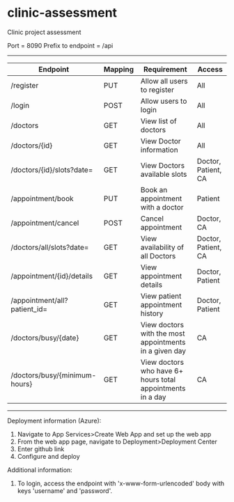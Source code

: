 # clinic-assessment
 Clinic project assessment

 Port = 8090
 Prefix to endpoint = /api
 _________________________________________________________________________________________________________________________________
|  Endpoint                      |  Mapping  | Requirement                                                 | Access               |
| ------------------------------ | --------- | ----------------------------------------------------------- | -------------------- |
| /register                      | PUT       | Allow all users to register                                 | All                  |
| /login                         | POST      | Allow users to login                                        | All                  |
| /doctors                       | GET       | View list of doctors                                        | All                  |
| /doctors/{id}                  | GET       | View Doctor information                                     | All                  |
| /doctors/{id}/slots?date=      | GET       | View Doctors available slots                                | Doctor, Patient, CA  |
| /appointment/book              | PUT       | Book an appointment with a doctor                           | Patient              |
| /appointment/cancel            | POST      | Cancel appointment                                          | Doctor, CA           |
| /doctors/all/slots?date=       | GET       | View availability of all Doctors                            | Doctor, Patient, CA  |
| /appointment/{id}/details      | GET       | View appointment details                                    | Doctor, Patient      |
| /appointment/all?patient_id=   | GET       | View patient appointment history                            | Doctor, Patient      |
| /doctors/busy/{date}           | GET       | View doctors with the most appointments in a given day      | CA                   |
| /doctors/busy/{minimum-hours}  | GET       | View doctors who have 6+ hours total appointments in a day  | CA                   |
 ---------------------------------------------------------------------------------------------------------------------------------
 
 Deployment information (Azure):
 1) Navigate to App Services>Create Web App and set up the web app
 2) From the web app page, navigate to Deployment>Deployment Center
 3) Enter github link
 4) Configure and deploy


 Additional information:
 1) To login, access the endpoint with 'x-www-form-urlencoded' body with keys 'username' and 'password'.
